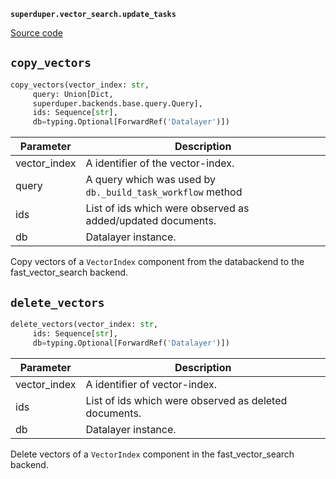 **`superduper.vector_search.update_tasks`** 

[Source code](https://github.com/superduper/superduper/blob/main/superduper/vector_search/update_tasks.py)

## `copy_vectors` 

```python
copy_vectors(vector_index: str,
     query: Union[Dict,
     superduper.backends.base.query.Query],
     ids: Sequence[str],
     db=typing.Optional[ForwardRef('Datalayer')])
```
| Parameter | Description |
|-----------|-------------|
| vector_index | A identifier of the vector-index. |
| query | A query which was used by `db._build_task_workflow` method |
| ids | List of ids which were observed as added/updated documents. |
| db | Datalayer instance. |

Copy vectors of a ``VectorIndex`` component from the databackend to the fast_vector_search backend.

## `delete_vectors` 

```python
delete_vectors(vector_index: str,
     ids: Sequence[str],
     db=typing.Optional[ForwardRef('Datalayer')])
```
| Parameter | Description |
|-----------|-------------|
| vector_index | A identifier of vector-index. |
| ids | List of ids which were observed as deleted documents. |
| db | Datalayer instance. |

Delete vectors of a ``VectorIndex`` component in the fast_vector_search backend.

